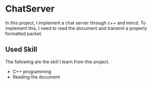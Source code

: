 # ChatServer
In this project, I implement a chat server through c++ and mircd. To implement this, I need to read the document and transmit a properly formatted packet.
## Used Skill
The following are the skill I learn from this project.
* C++ programming
* Reading the document
